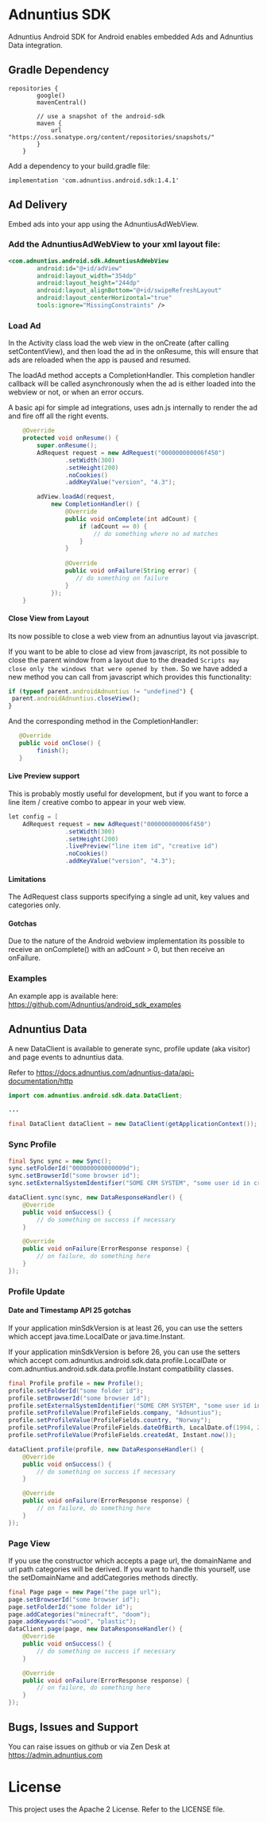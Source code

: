 # Adnuntius SDK

Adnuntius Android SDK for Android enables embedded Ads and Adnuntius Data integration.

## Gradle Dependency

```
repositories {
        google()
        mavenCentral()

        // use a snapshot of the android-sdk
        maven {
            url "https://oss.sonatype.org/content/repositories/snapshots/"
        }
    }
```

Add a dependency to your build.gradle file:

```
implementation 'com.adnuntius.android.sdk:1.4.1'
```

## Ad Delivery

Embed ads into your app using the AdnuntiusAdWebView.

### Add the AdnuntiusAdWebView to your xml layout file:

```xml
<com.adnuntius.android.sdk.AdnuntiusAdWebView
        android:id="@+id/adView"
        android:layout_width="354dp"
        android:layout_height="244dp"
        android:layout_alignBottom="@+id/swipeRefreshLayout"
        android:layout_centerHorizontal="true"
        tools:ignore="MissingConstraints" />
```

### Load Ad

In the Activity class load the web view in the onCreate (after calling setContentView), and then load the ad in the onResume, this will ensure that ads are reloaded when the app is paused and resumed.

The loadAd method accepts a CompletionHandler.  This completion handler callback will be called asynchronously when the ad is either loaded into the webview or not, or when an error occurs.

A basic api for simple ad integrations, uses adn.js internally to render the ad and fire off all the right events.

```java
    @Override
    protected void onResume() {
        super.onResume();
        AdRequest request = new AdRequest("000000000006f450")
                .setWidth(300)
                .setHeight(200)
                .noCookies()
                .addKeyValue("version", "4.3");

        adView.loadAd(request,
            new CompletionHandler() {
                @Override
                public void onComplete(int adCount) {
                    if (adCount == 0) {
                        // do something where no ad matches
                    }
                }
            
                @Override
                public void onFailure(String error) {
                   // do something on failure
                }
            });
    }
```

#### Close View from Layout

Its now possible to close a web view from an adnuntius layout via javascript.

If you want to be able to close ad view from javascript, its not possible to close the parent window from a layout due to the dreaded `Scripts may close only the windows that were opened by them.`   So we have added a new method you can call from javascript which provides this functionality:

```javascript
if (typeof parent.androidAdnuntius != "undefined") {
 parent.androidAdnuntius.closeView();
}
```

And the corresponding method in the CompletionHandler:

```java
   @Override
   public void onClose() {
        finish();
   }
```

#### Live Preview support

This is probably mostly useful for development, but if you want to force a line item / creative combo to appear in your web view.

```java
let config = [
    AdRequest request = new AdRequest("000000000006f450")
                .setWidth(300)
                .setHeight(200)
                .livePreview("line item id", "creative id")
                .noCookies()
                .addKeyValue("version", "4.3");
```

#### Limitations

The AdRequest class supports specifying a single ad unit, key values and categories only.

#### Gotchas

Due to the nature of the Android webview implementation its possible to receive an onComplete() with an adCount > 0, but then receive an onFailure.

### Examples

An example app is available here: https://github.com/Adnuntius/android_sdk_examples

## Adnuntius Data

A new DataClient is available to generate sync, profile update (aka visitor) and page events to adnuntius data.

Refer to https://docs.adnuntius.com/adnuntius-data/api-documentation/http

```java
import com.adnuntius.android.sdk.data.DataClient;

...

final DataClient dataClient = new DataClient(getApplicationContext());
```

### Sync Profile

```java
final Sync sync = new Sync();
sync.setFolderId("000000000000009d");
sync.setBrowserId("some browser id");
sync.setExternalSystemIdentifier("SOME CRM SYSTEM", "some user id in crm SOME CRM SYSTEM");

dataClient.sync(sync, new DataResponseHandler() {
    @Override
    public void onSuccess() {
        // do something on success if necessary
    }

    @Override
    public void onFailure(ErrorResponse response) {
        // on failure, do something here
    }
});
```

### Profile Update

#### Date and Timestamp API 25 gotchas

If your application minSdkVersion is at least 26, you can use the setters which accept java.time.LocalDate or java.time.Instant.

If your application minSdkVersion is before 26, you can use the setters which accept com.adnuntius.android.sdk.data.profile.LocalDate or com.adnuntius.android.sdk.data.profile.Instant compatibility classes.

```java
final Profile profile = new Profile();
profile.setFolderId("some folder id");
profile.setBrowserId("some browser id");
profile.setExternalSystemIdentifier("SOME CRM SYSTEM", "some user id in crm SOME CRM SYSTEM");
profile.setProfileValue(ProfileFields.company, "Adnuntius");
profile.setProfileValue(ProfileFields.country, "Norway");
profile.setProfileValue(ProfileFields.dateOfBirth, LocalDate.of(1994, 2, 14));
profile.setProfileValue(ProfileFields.createdAt, Instant.now());

dataClient.profile(profile, new DataResponseHandler() {
    @Override
    public void onSuccess() {
        // do something on success if necessary
    }

    @Override
    public void onFailure(ErrorResponse response) {
        // on failure, do something here
    }
});
```

### Page View

If you use the constructor which accepts a page url, the domainName and url path categories will be derived.   If you want to handle this yourself, use the setDomainName and addCategories methods directly.

```java
final Page page = new Page("the page url");
page.setBrowserId("some browser id");
page.setFolderId("some folder id");
page.addCategories("minecraft", "doom");
page.addKeywords("wood", "plastic");
dataClient.page(page, new DataResponseHandler() {
    @Override
    public void onSuccess() {
        // do something on success if necessary
    }

    @Override
    public void onFailure(ErrorResponse response) {
        // on failure, do something here
    }
});
```

## Bugs, Issues and Support

You can raise issues on github or via Zen Desk at https://admin.adnuntius.com

# License

This project uses the Apache 2 License.  Refer to the LICENSE file.

